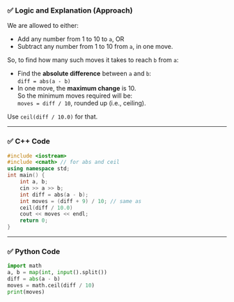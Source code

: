 ### ✅ **Logic and Explanation (Approach)**

We are allowed to either:

- Add any number from 1 to 10 to `a`, OR
- Subtract any number from 1 to 10 from `a`, in one move.

So, to find how many such moves it takes to reach `b` from `a`:

- Find the **absolute difference** between `a` and `b`:  
    `diff = abs(a - b)`
- In one move, the **maximum change** is 10.  
    So the minimum moves required will be:  
    `moves = diff / 10`, rounded up (i.e., ceiling).

Use `ceil(diff / 10.0)` for that.

---

### ✅ **C++ Code**

```c++
#include <iostream> 
#include <cmath> // for abs and ceil 
using namespace std;  
int main() {     
	int a, b;     
	cin >> a >> b;      
	int diff = abs(a - b);     
	int moves = (diff + 9) / 10; // same as 
	ceil(diff / 10.0)      
	cout << moves << endl;     
	return 0; 
}
```

---

### ✅ **Python Code**


```python
import math  
a, b = map(int, input().split())  
diff = abs(a - b) 
moves = math.ceil(diff / 10)  
print(moves)
```